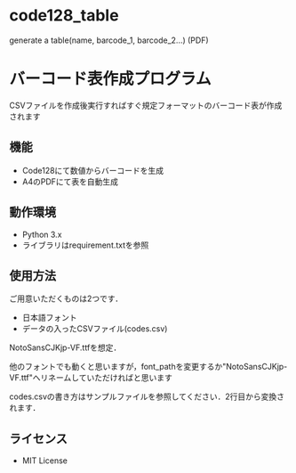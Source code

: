 # code128_table
generate a table(name, barcode_1, barcode_2...) (PDF)

# バーコード表作成プログラム
CSVファイルを作成後実行すればすぐ規定フォーマットのバーコード表が作成されます

## 機能
- Code128にて数値からバーコードを生成
- A4のPDFにて表を自動生成
  
## 動作環境
- Python 3.x
- ライブラリはrequirement.txtを参照

## 使用方法
ご用意いただくものは2つです．
- 日本語フォント
- データの入ったCSVファイル(codes.csv)
  
NotoSansCJKjp-VF.ttfを想定．

他のフォントでも動くと思いますが，font_pathを変更するか"NotoSansCJKjp-VF.ttf"へリネームしていただければと思います

codes.csvの書き方はサンプルファイルを参照してください．2行目から変換されます．

## ライセンス
- MIT License
